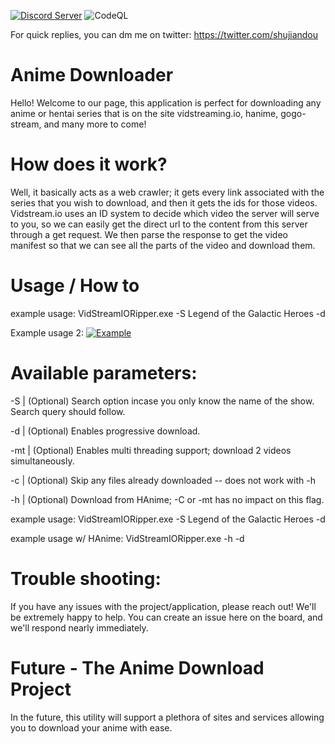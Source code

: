 [![Discord Server](https://img.shields.io/discord/737835739529740308.svg?label=discord)](https://discord.gg/Jzxfy2U) ![CodeQL](https://github.com/vrienstudios/vidstreamdownloader/workflows/CodeQL/badge.svg)

For quick replies, you can dm me on twitter: https://twitter.com/shujiandou

# Anime Downloader
Hello! Welcome to our page, this application is perfect for downloading any anime or hentai series that is on the site vidstreaming.io, hanime, gogo-stream, and many more to come!

# How does it work?
Well, it basically acts as a web crawler; it gets every link associated with the series that you wish to download, and then it gets the ids for those videos. Vidstream.io uses an ID system to decide which video the server will serve to you, so we can easily get the direct url to the content from this server through a get request. We then parse the response to get the video manifest so that we can see all the parts of the video and download them.

# Usage / How to
example usage: VidStreamIORipper.exe -S Legend of the Galactic Heroes -d

Example usage 2:
[![Example](https://img.youtube.com/vi/YgfuUqdk1fw/0.jpg)](https://www.youtube.com/watch?v=YgfuUqdk1fw)

# Available parameters:

-S | (Optional) Search option incase you only know the name of the show. Search query should follow.

-d | (Optional) Enables progressive download.

-mt | (Optional) Enables multi threading support; download 2 videos simultaneously. 

-c | (Optional) Skip any files already downloaded -- does not work with -h

-h | (Optional) Download from HAnime; -C or -mt has no impact on this flag.

example usage: VidStreamIORipper.exe -S Legend of the Galactic Heroes -d

example usage w/ HAnime: VidStreamIORipper.exe -h -d

# Trouble shooting:

If you have any issues with the project/application, please reach out! We'll be extremely happy to help. You can create an issue here on the board, and we'll respond nearly immediately.


# Future - The Anime Download Project

In the future, this utility will support a plethora of sites and services allowing you to download your anime with ease.
